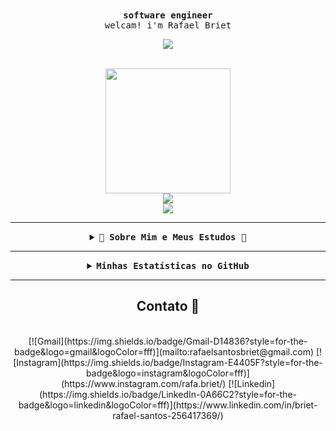 <div align="center">
  <samp>
    <b>
      software engineer
    </b>
    <br>
    welcam! i'm Rafael Briet
    <br>
  </samp>
</div>

<div align="center">
  <p align="center"><img align="center" src="https://visit-counter.vercel.app/counter.png?page=https%3A%2F%2Fgithub.com%2FRafaelBrietSantos&s=15&c=90d8f8&bg=00000000&no=3&ff=digii&tb=profile+visits%3A+&ta=" /></p>
</div>

<br>

<div align="center">
  <img src="https://imgur.com/Sz1u859.gif" width="200">
</div>
<div align="center">
  <img src="https://img.shields.io/badge/Briet_(⌐■_■)-black" />
</div>

<div align="center" width="100%">
  <img src="https://readme-typing-svg.demolab.com?font=Fira+Code&weight=900&pause=1000&color=139ED7&center=true&vCenter=true&width=435&lines=++++++++++++++++I+am+a+software+engineering+student;++++++++++++++++++++++++++++++++++be+welcam;++++++++++++++++++++++++++++++I+am+from+Brazil"/>
</div>

---

<details align="center">
  <summary>
    <samp>
      <b>🚀 Sobre Mim e Meus Estudos 👋</b>
    </samp>
  </summary>

  <br>

  <p align="center">
    Futuro **engenheiro de software** e apaixonado por programação! Acabei de iniciar a **faculdade** e estou mergulhando no mundo tech.
  </p>

  <p align="center">
    Minha jornada começou com **Python**, focando nos fundamentos com o **Professor Gustavo Guanabara (Mundo 2 - Curso em Vídeo)**.
    Estou aqui para aprender, compartilhar e evoluir. Acompanhe meus projetos e sinta-se à vontade para dar dicas! ✨📈
  </p>

  <p align="center">
    <img src="https://img.shields.io/badge/Python-3776AB?style=for-the-badge&logo=python&logoColor=white" alt="Python Badge">
    <img src="https://img.shields.io/badge/Status-Iniciante-green?style=for-the-badge&logo=github&logoColor=white" alt="Iniciante Badge">
  </p>

  <br>
</details>

---

<details align="center">
  <summary>
    <samp>
      <b>Minhas Estatísticas no GitHub</b>
    </samp>
  </summary>

  <br>

  <div align="center">
    <img
      height=175
      align="center"
      alt="GitHub Stats"
      src="https://github-profile-summary-cards.vercel.app/api/cards/stats?username=RafaelBrietSantos&theme=react"
    />
    <br>
    <br>
    <img
      height=165
      align="center"
      alt="Top Languages"
      src="https://github-profile-summary-cards.vercel.app/api/cards/most-commit-language?username=RafaelBrietSantos&theme=react"
    />
    <br>
    <br>
    <img
      align="center"
      alt="Profile Details"
      src="http://github-profile-summary-cards.vercel.app/api/cards/profile-details?username=RafaelBrietSantos&theme=react"
    />
    <br>
    <br>
    <img
      height=154
      align="center"
      alt="GitHub Streak"
      src="https://github-readme-streak-stats.herokuapp.com?user=RafaelBrietSantos&theme=react&hide_border=true&border_radius=0.7&short_numbers=true&date_format=j%2Fn%5B%2FY%5D&mode=weekly&card_width=885&card_height=198"
    />
  </div>

  <div align="center" style="display: inline_block"><br>
    <img width="40" src="https://img.icons8.com/color/48/000000/python.png" alt="Python Icon" />
    <img width="40" src="https://img.icons8.com/color/48/000000/html-5--v1.png" alt="HTML Icon" />
    <img width="40" src="https://img.icons8.com/color/48/000000/css3.png" alt="CSS3 Icon" />
    </div>

  <br>
</details>

---

<h2 align="center">Contato 📧</h2>

<div align="center">
  <br>
  [![Gmail](https://img.shields.io/badge/Gmail-D14836?style=for-the-badge&logo=gmail&logoColor=fff)](mailto:rafaelsantosbriet@gmail.com)
  [![Instagram](https://img.shields.io/badge/Instagram-E4405F?style=for-the-badge&logo=instagram&logoColor=fff)](https://www.instagram.com/rafa.briet/)
  [![Linkedin](https://img.shields.io/badge/LinkedIn-0A66C2?style=for-the-badge&logo=linkedin&logoColor=fff)](https://www.linkedin.com/in/briet-rafael-santos-256417369/)
</div>
